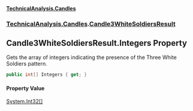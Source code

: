 #### [TechnicalAnalysis.Candles](TechnicalAnalysis.Candles.md 'TechnicalAnalysis.Candles')
### [TechnicalAnalysis.Candles](TechnicalAnalysis.Candles.md#TechnicalAnalysis.Candles 'TechnicalAnalysis.Candles').[Candle3WhiteSoldiersResult](Candle3WhiteSoldiersResult.md 'TechnicalAnalysis.Candles.Candle3WhiteSoldiersResult')

## Candle3WhiteSoldiersResult.Integers Property

Gets the array of integers indicating the presence of the Three White Soldiers pattern.

```csharp
public int[] Integers { get; }
```

#### Property Value
[System.Int32](https://docs.microsoft.com/en-us/dotnet/api/System.Int32 'System.Int32')[[]](https://docs.microsoft.com/en-us/dotnet/api/System.Array 'System.Array')